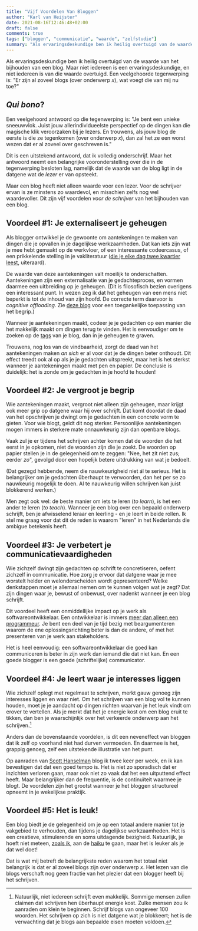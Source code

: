 ```yaml
---
title: "Vijf Voordelen Van Bloggen"
author: "Karl van Heijster"
date: 2021-08-16T12:46:48+02:00
draft: false
comments: true
tags: ["bloggen", "communicatie", "waarde", "zelfstudie"]
summary: "Als ervaringsdeskundige ben ik heilig overtuigd van de waarde van het bijhouden van een blog - voor de lezer, maar misschien nog wel meer voor de schrijver. Dit zijn vijf voordelen *voor de schrijver* van het bijhouden van een blog."
---
```


Als ervaringsdeskundige ben ik heilig overtuigd van de waarde van het bijhouden van een blog. Maar niet iedereen is een ervaringsdeskundige, en niet iedereen is van die waarde overtuigd. Een veelgehoorde tegenwerping is: "Er zijn al zoveel blogs (over onderwerp *x*), wat voegt die van mij nu toe?"


## *Qui bono*?


Een veelgehoord antwoord op die tegenwerping is: "Je bent een unieke sneeuwvlok. Juist jouw allerindividueelste perspectief op de dingen kan die magische klik veroorzaken bij je lezers. En trouwens, als jouw blog de eerste is die ze tegenkomen (over onderwerp *x*), dan zal het ze een worst wezen dat er al zoveel over geschreven is."


Dit is een uitstekend antwoord, dat ik volledig onderschrijf. Maar het antwoord neemt een belangrijke vooronderstelling over die in de tegenwerping besloten lag, namelijk dat de waarde van de blog ligt in de datgene wat de *lezer* er van opsteekt.


Maar een blog heeft niet alleen waarde voor een lezer. Voor de schrijver ervan is ze minstens zo waardevol, en misschien zelfs nog wel waardevoller. Dit zijn vijf voordelen *voor de schrijver* van het bijhouden van een blog.


## Voordeel #1: Je externaliseert je geheugen


Als blogger ontwikkel je de gewoonte om aantekeningen te maken van dingen die je opvallen in je dagelijkse werkzaamheden. Dat kan iets zijn wat je mee hebt gemaakt op de werkvloer, of een interessante codeercasus, of een prikkelende stelling in je vakliteratuur ([die je elke dag twee kwartier leest](/blog/21/05/lees-elke-dag-een-kwartier-over-je-vak/), uiteraard).


De waarde van deze aantekeningen valt moeilijk te onderschatten. Aantekeningen zijn een externalisatie van je gedachteproces, en vormen daarmee een uitbreiding op je geheugen. (Dit is filosofisch bezien overigens een interessant punt. In wezen zeg ik dat het geheugen van een mens niet beperkt is tot de inhoud van zijn hoofd. De correcte term daarvoor is *cognitive offloading*. Zie [deze blog](https://bijnaderinzien.com/2020/04/08/conventies-verander-je-niet-door-elkaar-de-les-te-lezen/) voor een toegankelijke toepassing van het begrip.)


Wanneer je aantekeningen maakt, codeer je je gedachten op een manier die het makkelijk maakt om dingen terug te vinden. Het is eenvoudiger om te zoeken op de [tags](/tags) van je blog, dan in je geheugen te graven. 


Trouwens, nog los van de vindbaarheid, zorgt de daad van het aantekeningen maken *an sich* er al voor dat je de dingen beter onthoudt. Dit effect treedt ook al op als je je gedachten uitspreekt, maar het is het sterkst wanneer je aantekeningen maakt met pen en papier. De conclusie is duidelijk: het is zonde om je gedachten in je hoofd te houden!


## Voordeel #2: Je vergroot je begrip


Wie aantekeningen maakt, vergroot niet alleen zijn geheugen, maar krijgt ook meer grip op datgene waar hij over schrijft. Dat komt doordat de daad van het opschrijven je dwingt om je gedachten in een concrete vorm te gieten. Voor wie blogt, geldt dit nog sterker. Persoonlijke aantekeningen mogen immers in sterkere mate onnauwkeurig zijn dan openbare blogs. 


Vaak zul je er tijdens het schrijven achter komen dat de woorden die het eerst in je opkomen, niet de woorden zijn die je zoekt. De woorden op papier stellen je in de gelegenheid om te zeggen: "Nee, het zit niet zus; eerder *zo*", gevolgd door een hopelijk betere uitdrukking van wat je bedoelt.


(Dat gezegd hebbende, neem die nauwkeurigheid niet ál te serieus. Het is belangrijker om je gedachten überhaupt te verwoorden, dan het per se zo nauwkeurig mogelijk te doen. Al te nauwkeurig willen schrijven kan juist blokkerend werken.)


Men zegt ook wel: de beste manier om iets te leren (*to learn*), is het een ander te leren (*to teach*). Wanneer je een blog over een bepaald onderwerp schrijft, ben je afwisselend leraar en leerling - en je leert in beide rollen. Ik stel me graag voor dat dit de reden is waarom "leren" in het Nederlands die ambigue betekenis heeft.


## Voordeel #3: Je verbetert je communicatievaardigheden


Wie zichzelf dwingt zijn gedachten op schrift te concretiseren, oefent zichzelf in communicatie. Hoe zorg je ervoor dat datgene waar je mee worstelt helder en welonderscheiden wordt gepresenteerd? Welke denkstappen moet je allemaal nemen om te kunnen volgen wat je zegt? Dat zijn dingen waar je, bewust of onbewust, over nadenkt wanneer je een blog schrijft.


Dit voordeel heeft een onmiddellijke impact op je werk als softwareontwikkelaar. Een ontwikkelaar is immers [meer dan alleen een programmeur](/blog/21/06/empathie-met-je-stakeholders/). Je bent een deel van je tijd bezig met beargumenteren waarom de ene oplossingsrichting beter is dan de andere, of met het presenteren van je werk aan stakeholders.


Het is heel eenvoudig: een softwareontwikkelaar die goed kan communiceren is beter in zijn werk dan iemand die dat niet kan. En een goede blogger is een goede (schriftelijke) communicator. 


## Voordeel #4: Je leert waar je interesses liggen


Wie zichzelf oplegt met regelmaat te schrijven, merkt gauw genoeg zijn interesses liggen en waar niet. Om het schrijven van een blog vol te kunnen houden, moet je je aandacht op dingen richten waarvan je het leuk vindt om erover te vertellen. Als je merkt dat het je energie kost om een blog eruit te tikken, dan ben je waarschijnlijk over het verkeerde onderwerp aan het schrijven.[^1]


Anders dan de bovenstaande voordelen, is dit een neveneffect van bloggen dat ik zelf op voorhand niet had durven vermoeden. En daarmee is het, grappig genoeg, zelf een uitstekende illustratie van het punt.


Op aanraden van [Scott Hanselman](https://www.youtube.com/watch?v=8HE5LJwAv1k) blog ik twee keer per week, en ik kan bevestigen dat dat een goed tempo is. Het is niet zo sporadisch dat er inzichten verloren gaan, maar ook niet zo vaak dat het een uitputtend effect heeft. Maar belangrijker dan de frequentie, is de continuïteit waarmee je blogt. De voordelen zijn het grootst wanneer je het bloggen structureel opneemt in je wekelijkse praktijk.


## Voordeel #5: Het is leuk!


Een blog biedt je de gelegenheid om je op een totaal andere manier tot je vakgebied te verhouden, dan tijdens je dagelijkse werkzaamheden. Het is een creatieve, stimulerende en soms uitdagende bezigheid. Natuurlijk, je hoeft niet meteen, [zoals ik](/blog/21/08/vijf-haikus-over-software-ontwikkelen/), aan de [haiku](https://nl.wikipedia.org/wiki/Haiku_(dichtvorm)) te gaan, maar het is leuker als je dat wel doet!


Dat is wat mij betreft de belangrijkste reden waarom het totaal niet belangrijk is dat er al zoveel blogs zijn over onderwerp *x*. Het lezen van die blogs verschaft nog geen fractie van het plezier dat een blogger heeft bij het schrijven. 


[^1]: Natuurlijk, niet iedereen schrijft even makkelijk. Sommige mensen zullen claimen dat schrijven hen überhaupt energie kost. Zulke mensen zou ik aanraden om klein te beginnen. Schrijf blogs van ongeveer 100 woorden. Het schrijven op zich is niet datgene wat je blokkeert; het is de verwachting dat je blogs aan bepaalde eisen moeten voldoen. 

